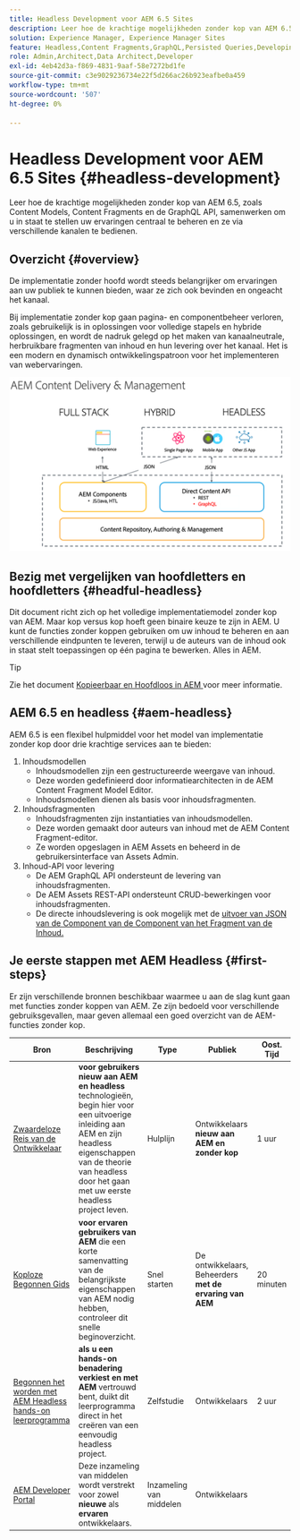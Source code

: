 ```yaml
---
title: Headless Development voor AEM 6.5 Sites
description: Leer hoe de krachtige mogelijkheden zonder kop van AEM 6.5, zoals Content Models, Content Fragments en de GraphQL API, samenwerken om u in staat te stellen uw ervaringen centraal te beheren en ze via verschillende kanalen te bedienen.
solution: Experience Manager, Experience Manager Sites
feature: Headless,Content Fragments,GraphQL,Persisted Queries,Developing
role: Admin,Architect,Data Architect,Developer
exl-id: 4eb42d3a-f869-4831-9aaf-58e7272bd1fe
source-git-commit: c3e9029236734e22f5d266ac26b923eafbe0a459
workflow-type: tm+mt
source-wordcount: '507'
ht-degree: 0%

---
```


# Headless Development voor AEM 6.5 Sites {#headless-development}

Leer hoe de krachtige mogelijkheden zonder kop van AEM 6.5, zoals Content Models, Content Fragments en de GraphQL API, samenwerken om u in staat te stellen uw ervaringen centraal te beheren en ze via verschillende kanalen te bedienen.

## Overzicht {#overview}

De implementatie zonder hoofd wordt steeds belangrijker om ervaringen aan uw publiek te kunnen bieden, waar ze zich ook bevinden en ongeacht het kanaal.

Bij implementatie zonder kop gaan pagina- en componentbeheer verloren, zoals gebruikelijk is in oplossingen voor volledige stapels en hybride oplossingen, en wordt de nadruk gelegd op het maken van kanaalneutrale, herbruikbare fragmenten van inhoud en hun levering over het kanaal. Het is een modern en dynamisch ontwikkelingspatroon voor het implementeren van webervaringen.

![ Modellen van de Implementatie van AEM ](/help/sites-developing/headless/getting-started/assets/aem-implementation-models.png)

## Bezig met vergelijken van hoofdletters en hoofdletters {#headful-headless}

Dit document richt zich op het volledige implementatiemodel zonder kop van AEM. Maar kop versus kop hoeft geen binaire keuze te zijn in AEM. U kunt de functies zonder koppen gebruiken om uw inhoud te beheren en aan verschillende eindpunten te leveren, terwijl u de auteurs van de inhoud ook in staat stelt toepassingen op één pagina te bewerken. Alles in AEM.

>[!TIP]
>
>Zie het document [ Kopieerbaar en Hoofdloos in AEM ](/help/sites-developing/headful-headless.md) voor meer informatie.

## AEM 6.5 en headless {#aem-headless}

AEM 6.5 is een flexibel hulpmiddel voor het model van implementatie zonder kop door drie krachtige services aan te bieden:

1. Inhoudsmodellen
   * Inhoudsmodellen zijn een gestructureerde weergave van inhoud.
   * Deze worden gedefinieerd door informatiearchitecten in de AEM Content Fragment Model Editor.
   * Inhoudsmodellen dienen als basis voor inhoudsfragmenten.
1. Inhoudsfragmenten
   * Inhoudsfragmenten zijn instantiaties van inhoudsmodellen.
   * Deze worden gemaakt door auteurs van inhoud met de AEM Content Fragment-editor.
   * Ze worden opgeslagen in AEM Assets en beheerd in de gebruikersinterface van Assets Admin.
1. Inhoud-API voor levering
   * De AEM GraphQL API ondersteunt de levering van inhoudsfragmenten.
   * De AEM Assets REST-API ondersteunt CRUD-bewerkingen voor inhoudsfragmenten.
   * De directe inhoudslevering is ook mogelijk met de [ uitvoer van JSON van de Component van de Component van het Fragment van de Inhoud.](https://experienceleague.adobe.com/docs/experience-manager-core-components/using/components/content-fragment-component.html?lang=nl-NL)

## Je eerste stappen met AEM Headless {#first-steps}

Er zijn verschillende bronnen beschikbaar waarmee u aan de slag kunt gaan met functies zonder koppen van AEM. Ze zijn bedoeld voor verschillende gebruiksgevallen, maar geven allemaal een goed overzicht van de AEM-functies zonder kop.

| Bron | Beschrijving | Type | Publiek | Oost. Tijd |
|---|---|---|---|---|
| [ Zwaardeloze Reis van de Ontwikkelaar ](/help/journey-headless/developer/overview.md) | **voor gebruikers nieuw aan AEM en headless** technologieën, begin hier voor een uitvoerige inleiding aan AEM en zijn headless eigenschappen van de theorie van headless door het gaan met uw eerste headless project leven. | Hulplijn | Ontwikkelaars **nieuw aan AEM en zonder kop** | 1 uur |
| [ Koploze Begonnen Gids ](/help/sites-developing/headless/getting-started/introduction.md) | **voor ervaren gebruikers van AEM** die een korte samenvatting van de belangrijkste eigenschappen van AEM nodig hebben, controleer dit snelle beginoverzicht. | Snel starten | De ontwikkelaars, Beheerders **met de ervaring van AEM** | 20 minuten |
| [ Begonnen het worden met AEM Headless hands-on leerprogramma ](https://experienceleague.adobe.com/docs/experience-manager-learn/getting-started-with-aem-headless/graphql/multi-step/overview.html?lang=nl-NL) | **als u een hands-on benadering verkiest en met AEM** vertrouwd bent, duikt dit leerprogramma direct in het creëren van een eenvoudig headless project. | Zelfstudie | Ontwikkelaars | 2 uur |
| [ AEM Developer Portal ](https://experienceleague.adobe.com/landing/experience-manager/headless/developer.html?lang=nl-NL) | Deze inzameling van middelen wordt verstrekt voor zowel **nieuwe** als **ervaren** ontwikkelaars. | Inzameling van middelen | Ontwikkelaars | |
